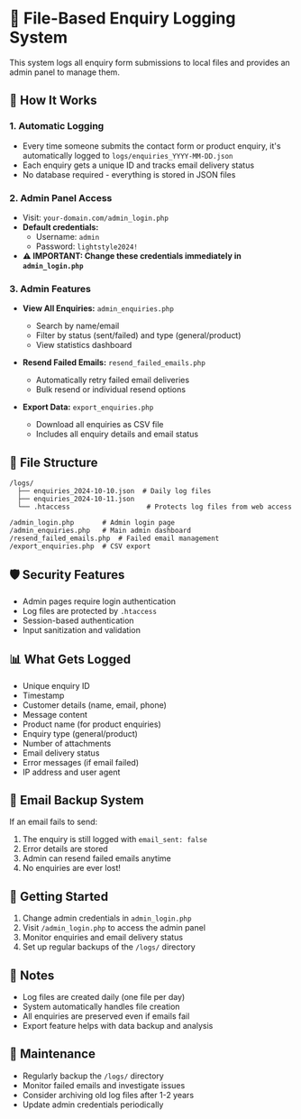 # 📧 File-Based Enquiry Logging System

This system logs all enquiry form submissions to local files and provides an admin panel to manage them.

## 🔧 How It Works

### 1. **Automatic Logging**
- Every time someone submits the contact form or product enquiry, it's automatically logged to `logs/enquiries_YYYY-MM-DD.json`
- Each enquiry gets a unique ID and tracks email delivery status
- No database required - everything is stored in JSON files

### 2. **Admin Panel Access**
- Visit: `your-domain.com/admin_login.php`
- **Default credentials:** 
  - Username: `admin`
  - Password: `lightstyle2024!`
- **⚠️ IMPORTANT: Change these credentials immediately in `admin_login.php`**

### 3. **Admin Features**
- **View All Enquiries:** `admin_enquiries.php`
  - Search by name/email
  - Filter by status (sent/failed) and type (general/product)
  - View statistics dashboard
  
- **Resend Failed Emails:** `resend_failed_emails.php`
  - Automatically retry failed email deliveries
  - Bulk resend or individual resend options
  
- **Export Data:** `export_enquiries.php`
  - Download all enquiries as CSV file
  - Includes all enquiry details and email status

## 📁 File Structure
```
/logs/
  ├── enquiries_2024-10-10.json  # Daily log files
  ├── enquiries_2024-10-11.json
  └── .htaccess                   # Protects log files from web access

/admin_login.php       # Admin login page
/admin_enquiries.php   # Main admin dashboard
/resend_failed_emails.php  # Failed email management
/export_enquiries.php  # CSV export
```

## 🛡️ Security Features
- Admin pages require login authentication
- Log files are protected by `.htaccess`
- Session-based authentication
- Input sanitization and validation

## 📊 What Gets Logged
- Unique enquiry ID
- Timestamp
- Customer details (name, email, phone)
- Message content
- Product name (for product enquiries)
- Enquiry type (general/product)
- Number of attachments
- Email delivery status
- Error messages (if email failed)
- IP address and user agent

## 🔄 Email Backup System
If an email fails to send:
1. The enquiry is still logged with `email_sent: false`
2. Error details are stored
3. Admin can resend failed emails anytime
4. No enquiries are ever lost!

## 🚀 Getting Started
1. Change admin credentials in `admin_login.php`
2. Visit `/admin_login.php` to access the admin panel
3. Monitor enquiries and email delivery status
4. Set up regular backups of the `/logs/` directory

## 📝 Notes
- Log files are created daily (one file per day)
- System automatically handles file creation
- All enquiries are preserved even if emails fail
- Export feature helps with data backup and analysis

## 🔧 Maintenance
- Regularly backup the `/logs/` directory
- Monitor failed emails and investigate issues
- Consider archiving old log files after 1-2 years
- Update admin credentials periodically